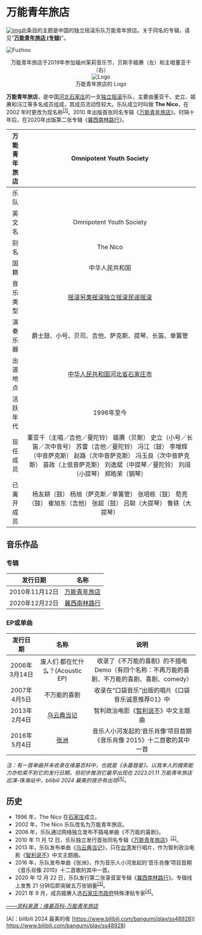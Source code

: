 # 万能青年旅店

[![img](https://i.postimg.cc/JzZdNpWf/Disambig-gray-svg.webp)](https://zh.wikipedia.org/wiki/Wikipedia:消歧义)此条目的主题是中国的独立摇滚乐队万能青年旅店。关于同名的专辑，请见“**[万能青年旅店 (专辑)](https://zh.wikipedia.org/wiki/万能青年旅店_(专辑))**”。

![Fuzhou](https://fastly.jsdelivr.net/gh/Karlbaey101/KArlist@master/Musica/%E4%B8%87%E8%83%BD%E9%9D%92%E5%B9%B4%E6%97%85%E5%BA%97/OmniYS_Fuzhou_2019.jpg)

<center>万能青年旅店于2019年参加福州茉莉音乐节，贝斯手姬赓（左）和主唱董亚千（右）</center>

<center><img src="https://fastly.jsdelivr.net/gh/Karlbaey101/KArlist@master/Musica/%E4%B8%87%E8%83%BD%E9%9D%92%E5%B9%B4%E6%97%85%E5%BA%97/OmnipotentYS.jpg" alt="Logo" /></center>



<center>万能青年旅店的 Logo</center>



**万能青年旅店**，是中国[河北](https://zh.wikipedia.org/wiki/河北)[石家庄](https://zh.wikipedia.org/wiki/石家庄)的一支[独立摇滚](https://zh.wikipedia.org/wiki/独立摇滚)乐队，主要由董亚千、史立、姬赓和冯江等多名成员组成，其成员流动性较大。乐队成立时叫做 **The Nico**，在 2002 年时更改为现名称<sup>[[1]](https://zh.wikipedia.org/wiki/万能青年旅店#cite_note-1)</sup>。2010 年出版首张同名专辑《[万能青年旅店](https://zh.wikipedia.org/wiki/万能青年旅店_(专辑))》。时隔十年后，在2020年出版第二张专辑《[冀西南林路行](https://zh.wikipedia.org/wiki/冀西南林路行)》。

| 万能青年旅店 |                   Omnipotent Youth Society                   |
| :----------: | :----------------------------------------------------------: |
|     乐队     |                                                              |
|    英文名    |                   Omnipotent Youth Society                   |
|     别名     |                           The Nico                           |
|     国籍     |                        中华人民共和国                        |
|   音乐类型   | [摇滚](https://zh.wikipedia.org/wiki/摇滚乐)[另类摇滚](https://zh.wikipedia.org/wiki/另類搖滾)[独立摇滚](https://zh.wikipedia.org/wiki/独立摇滚)[民谣摇滚](https://zh.wikipedia.org/wiki/民谣摇滚) |
|   演奏乐器   |     爵士鼓、小号、贝司、吉他、萨克斯、提琴、长笛、单簧管     |
|   出道地点   | [中华人民共和国](https://zh.wikipedia.org/wiki/中华人民共和国)[河北省](https://zh.wikipedia.org/wiki/河北省)[石家庄市](https://zh.wikipedia.org/wiki/石家庄市) |
|   活跃年代   |                          1996年至今                          |
|   现任成员   | 董亚千（主唱／吉他／曼陀铃） 姬赓（贝斯） 史立（小号／长笛／次中音号） 苏雷（吉他／曼陀铃） 冯江（鼓） 李增辉（中音萨克斯） 赵路（次中音萨克斯） 冯玉良（次中音萨克斯） 苗政（上低音萨克斯） 刘逸斌（中提琴／曼陀铃） 刘阔（小提琴） 郑皓荣（钢琴） |
|  已离开成员  | 杨友耕（鼓） 杨旭（萨克斯／单簧管） 张培栋（鼓） 荀亮（鼓） 崔旭东（吉他） 张超（鼓） 吕聪（大提琴） 鲁轶（大提琴） |

## 音乐作品

### 专辑

|    发行日期    |                             名称                             |
| :------------: | :----------------------------------------------------------: |
| 2010年11月12日 | [万能青年旅店](https://zh.wikipedia.org/wiki/万能青年旅店_(专辑)) |
| 2020年12月22日 |  [冀西南林路行](https://zh.wikipedia.org/wiki/冀西南林路行)  |

### EP或单曲

|   发行日期    |                          名称                          |                             说明                             |
| :-----------: | :----------------------------------------------------: | :----------------------------------------------------------: |
| 2006年3月14日 |            废人们 都在忙什么？(Acoustic EP)            | 收录了《不万能的喜剧》的不插电Demo（有四个名称：不再万能的喜剧、不万能的喜剧、喜剧、comedy） |
| 2007年4月5日  |                      不万能的喜剧                      |      收录在“口袋音乐”出版的唱片《口袋音乐诚意推荐01》中      |
| 2013年2月4日  | [乌云典当记](https://zh.wikipedia.org/wiki/乌云典当记) | 智利政治电影《[智利说不](https://zh.wikipedia.org/wiki/智利说不)》中文主题曲 |
| 2016年5月4日  |       [张洲](https://zh.wikipedia.org/wiki/张洲)       | 音乐人小河发起的‘音乐肖像’项目首期《音乐肖像 2015》十二首歌的其中一首 |

*注：有一首单曲并未收录在维基百科中，也就是《永嘉彗星》。以我本人的搜索能力亦检索不到它的发行日期，但初步推测它最早出现在 2023.01.11 万能青年旅店巡演-珠海站中，bilibili 2024 最美的夜亦有出现<sup>[[A]](https://www.bilibili.com/bangumi/play/ss48928)</sup>。*

## 历史

- 1996 年，The Nico 在[石家庄](https://zh.wikipedia.org/wiki/石家庄)成立。
- 2002 年，The Nico 乐队改名为万能青年旅店。
- 2006 年，乐队通过网络独立发布不插电单曲《不万能的喜剧》。
- 2010 年 11 月 12 日，乐队独立发行首张同名专辑《[万能青年旅店](https://zh.wikipedia.org/wiki/万能青年旅店_(专辑))》<sup>[[2]](https://zh.wikipedia.org/wiki/万能青年旅店#cite_note-2)</sup>。
- 2013 年，乐队发布单曲《[乌云典当记](https://zh.wikipedia.org/wiki/乌云典当记)》，只在[台湾](https://zh.wikipedia.org/wiki/臺灣)发行唱片，作为智利政治电影《[智利说不](https://zh.wikipedia.org/wiki/智利说不)》中文主题曲。
- 2016 年，乐队发布单曲《张洲》，作为音乐人小河发起的‘音乐肖像’项目首期《音乐肖像 2015》十二首歌的其中一首。
- 2020 年 12 月 22 日，乐队发行第二张录音室专辑《[冀西南林路行](https://zh.wikipedia.org/wiki/冀西南林路行)》。专辑线上发售 21 分钟后即突破五万张销量<sup>[[3]](https://zh.wikipedia.org/wiki/万能青年旅店#cite_note-3)</sup>。
- 2021 年 9 月，成员姬赓入选[石家庄](https://zh.wikipedia.org/wiki/石家庄)[市政府](https://zh.wikipedia.org/wiki/地方政府)特殊津贴专家<sup>[[4]](https://zh.wikipedia.org/wiki/万能青年旅店#cite_note-4)</sup>。

[*——资料来源：维基百科-万能青年旅店*](https://w.wiki/DyWD)

[A]：bilibili 2024 最美的夜 [https://www.bilibili.com/bangumi/play/ss48928]( https://www.bilibili.com/bangumi/play/ss48928)